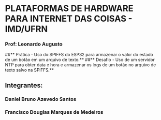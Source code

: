# PLATAFORMAS DE HARDWARE PARA INTERNET DAS COISAS - IMD/UFRN
### Prof: Leonardo Augusto

##** Prática - Uso do SPIFFS do ESP32 para armazenar o valor do estado de um botão em um arquivo de texto.**
##** Desafio - Uso de um servidor NTP para obter data e hora e armazenar os logs de um botão no arquivo de texto salvo na SPIFFS.**

## Integrantes: 
### Daniel Bruno Azevedo Santos
### Francisco Douglas Marques de Medeiros
